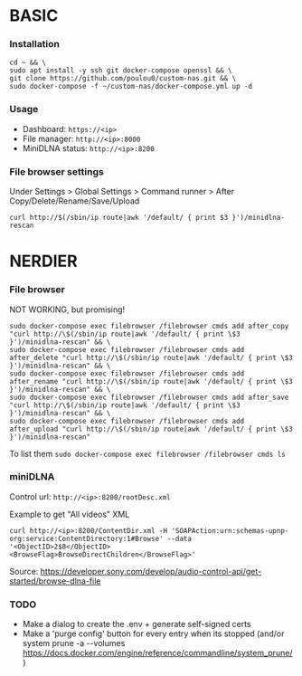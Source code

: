# BASIC
### Installation
```shell
cd ~ && \
sudo apt install -y ssh git docker-compose openssl && \
git clone https://github.com/poulou0/custom-nas.git && \
sudo docker-compose -f ~/custom-nas/docker-compose.yml up -d
```

### Usage
* Dashboard: `https://<ip>`
* File manager: `http://<ip>:8000`
* MiniDLNA status: `http://<ip>:8200`

### File browser settings
Under Settings > Global Settings > Command runner > After Copy/Delete/Rename/Save/Upload
```shell
curl http://$(/sbin/ip route|awk '/default/ { print $3 }')/minidlna-rescan
```

# NERDIER

### File browser
NOT WORKING, but promising!
```shell
sudo docker-compose exec filebrowser /filebrowser cmds add after_copy "curl http://\$(/sbin/ip route|awk '/default/ { print \$3 }')/minidlna-rescan" && \
sudo docker-compose exec filebrowser /filebrowser cmds add after_delete "curl http://\$(/sbin/ip route|awk '/default/ { print \$3 }')/minidlna-rescan" && \
sudo docker-compose exec filebrowser /filebrowser cmds add after_rename "curl http://\$(/sbin/ip route|awk '/default/ { print \$3 }')/minidlna-rescan" && \
sudo docker-compose exec filebrowser /filebrowser cmds add after_save "curl http://\$(/sbin/ip route|awk '/default/ { print \$3 }')/minidlna-rescan" && \
sudo docker-compose exec filebrowser /filebrowser cmds add after_upload "curl http://\$(/sbin/ip route|awk '/default/ { print \$3 }')/minidlna-rescan"
```
To list them `sudo docker-compose exec filebrowser /filebrowser cmds ls`

### miniDLNA
Control url: `http://<ip>:8200/rootDesc.xml`

Example to get "All videos" XML
```shell
curl http://<ip>:8200/ContentDir.xml -H 'SOAPAction:urn:schemas-upnp-org:service:ContentDirectory:1#Browse' --data '<ObjectID>2$8</ObjectID><BrowseFlag>BrowseDirectChildren</BrowseFlag>'
```
Source: https://developer.sony.com/develop/audio-control-api/get-started/browse-dlna-file

### TODO

* Make a dialog to create the .env + generate self-signed certs
* Make a 'purge config' button for every entry when its stopped (and/or system prune -a --volumes https://docs.docker.com/engine/reference/commandline/system_prune/)
